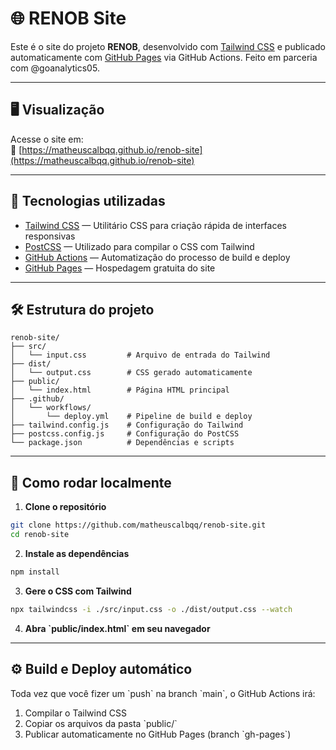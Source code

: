 # 🌐 RENOB Site

Este é o site do projeto **RENOB**, desenvolvido com [Tailwind CSS](https://tailwindcss.com/) e publicado automaticamente com [GitHub Pages](https://pages.github.com/) via GitHub Actions. Feito em parceria com @goanalytics05.

---

## 🖥️ Visualização

Acesse o site em:  
🔗 [https://matheuscalbqq.github.io/renob-site](https://matheuscalbqq.github.io/renob-site)

---

## 🧱 Tecnologias utilizadas

- [Tailwind CSS](https://tailwindcss.com/) — Utilitário CSS para criação rápida de interfaces responsivas
- [PostCSS](https://postcss.org/) — Utilizado para compilar o CSS com Tailwind
- [GitHub Actions](https://github.com/features/actions) — Automatização do processo de build e deploy
- [GitHub Pages](https://pages.github.com/) — Hospedagem gratuita do site

---

## 🛠️ Estrutura do projeto

```
renob-site/
├── src/
│   └── input.css         # Arquivo de entrada do Tailwind
├── dist/
│   └── output.css        # CSS gerado automaticamente
├── public/
│   └── index.html        # Página HTML principal
├── .github/
│   └── workflows/
│       └── deploy.yml    # Pipeline de build e deploy
├── tailwind.config.js    # Configuração do Tailwind
├── postcss.config.js     # Configuração do PostCSS
└── package.json          # Dependências e scripts
```

---

## 🧪 Como rodar localmente

1. **Clone o repositório**

```bash
git clone https://github.com/matheuscalbqq/renob-site.git
cd renob-site
```

2. **Instale as dependências**

```bash
npm install
```

3. **Gere o CSS com Tailwind**

```bash
npx tailwindcss -i ./src/input.css -o ./dist/output.css --watch
```

4. **Abra \`public/index.html\` em seu navegador**

---

## ⚙️ Build e Deploy automático

Toda vez que você fizer um \`push\` na branch \`main\`, o GitHub Actions irá:

1. Compilar o Tailwind CSS
2. Copiar os arquivos da pasta \`public/\`
3. Publicar automaticamente no GitHub Pages (branch \`gh-pages\`)

